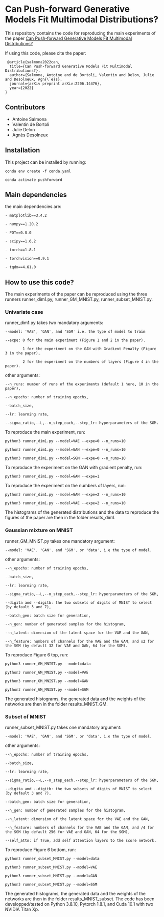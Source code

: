 #  Can Push-forward Generative Models Fit Multimodal Distributions?

This repository contains the code for reproducing the main experiments of the paper [Can Push-forward Generative Models Fit Multimodal Distributions?](https://arxiv.org/abs/2206.14476)



If using this code, please cite the paper:

<pre><code> @article{salmona2022can,
  title={Can Push-forward Generative Models Fit Multimodal Distributions?},
  author={Salmona, Antoine and de Bortoli, Valentin and Delon, Julie and Desolneux, Agn{\`e}s},
  journal={arXiv preprint arXiv:2206.14476},
  year={2022}
}  </code></pre>

## Contributors

- Antoine Salmona
- Valentin de Bortoli
- Julie Delon
- Agnès Desolneux


## Installation

This project can be installed by running:

    conda env create -f conda.yaml

    conda activate pushforward


## Main dependencies

the main dependencies are: 

    - matplotlib==3.4.2

    - numpy==1.20.2

    - POT==0.8.0

    - scipy==1.6.2

    - torch==1.8.1

    - torchvision==0.9.1

    - tqdm==4.61.0


## How to use this code?

The main experiments of the paper can be reproduced using the three runners 
runner_dim1.py, runner_GM_MNIST.py, runner_subset_MNIST.py. 

### Univariate case

runner_dim1.py takes two mandatory arguments: 


    --model: 'VAE', 'GAN', and 'SGM' i.e. the type of model to train

    --expe: 0 for the main experiment (Figure 1 and 2 in the paper), 

            1 for the experiment on the GAN with Gradient Penalty (Figure 3 in the paper),

            2 for the experiment on the numbers of layers (Figure 4 in the paper).

other arguments: 


    --n_runs: number of runs of the experiments (default 1 here, 10 in the paper),

    --n_epochs: number of training epochs,

    --batch_size,

    --lr: learning rate,

    --sigma_ratio,--L,--n_step_each,--step_lr: hyperparameters of the SGM.

To reproduce the main experiment, run: 

    python3 runner_dim1.py --model=VAE --expe=0 --n_runs=10 

    python3 runner_dim1.py --model=GAN --expe=0 --n_runs=10 

    python3 runner_dim1.py --model=SGM --expe=0 --n_runs=10 


To reproduce the experiment on the GAN with gradient penalty, run: 

    python3 runner_dim1.py --model=GAN --expe=1


To reproduce the experiment on the numbers of layers, run: 

    python3 runner_dim1.py --model=GAN --expe=2 --n_runs=10

    python3 runner_dim1.py --model=VAE --expe=2 --n_runs=10

The histograms of the generated distributions and the data to reproduce the figures 
of the paper are then in the folder results_dim1. 

### Gaussian mixture on MNIST 

runner_GM_MNIST.py takes one mandatory argument: 

    --model: 'VAE', 'GAN', and 'SGM', or 'data', i.e the type of model.

other arguments: 

    --n_epochs: number of training epochs,

    --batch_size,

    --lr: learning rate,

    --sigma_ratio,--L,--n_step_each,--step_lr: hyperparameters of the SGM,   

    --digita and --digitb: the two subsets of digits of MNIST to select (by default 3 and 7),

    --batch_gen: batch size for generation,

    --n_gen: number of generated samples for the histogram,

    --n_latent: dimension of the latent space for the VAE and the GAN,

    --n_feature: numbers of channels for the VAE and the GAN, and x2 for the SGM (by default 32 for VAE and GAN, 64 for the SGM).

To reproduce Figure 6 top, run: 

    python3 runner_GM_MNIST.py --model=data

    python3 runner_GM_MNIST.py --model=VAE

    python3 runner_GM_MNIST.py --model=GAN

    python3 runner_GM_MNIST.py --model=SGM

The generated histograms, the generated data and the weights of the networks are then in the folder results_MNIST_GM. 



### Subset of MNIST 

runner_subset_MNIST.py takes one mandatory argument: 

    --model: 'VAE', 'GAN', and 'SGM', or 'data', i.e the type of model.

other arguments: 

    --n_epochs: number of training epochs,

    --batch_size,

    --lr: learning rate,

    --sigma_ratio,--L,--n_step_each,--step_lr: hyperparameters of the SGM,   

    --digita and --digitb: the two subsets of digits of MNIST to select (by default 3 and 7),

    --batch_gen: batch size for generation,

    --n_gen: number of generated samples for the histogram,

    --n_latent: dimension of the latent space for the VAE and the GAN,

    --n_feature: numbers of channels for the VAE and the GAN, and /4 for the SGM (by default 256 for VAE and GAN, 64 for the SGM),

    --self_attn: if True, add self attention layers to the score network. 

To reproduce Figure 6 bottom, run: 

    python3 runner_subset_MNIST.py --model=data

    python3 runner_subset_MNIST.py --model=VAE

    python3 runner_subset_MNIST.py --model=GAN

    python3 runner_subset_MNIST.py --model=SGM

The generated histograms, the generated data and the weights of the networks are then in the folder results_MNIST_subset. 
The code has been developped/tested on Python 3.8.10, Pytorch 1.8.1, and Cuda 10.1 with two NVIDIA Titan Xp. 
